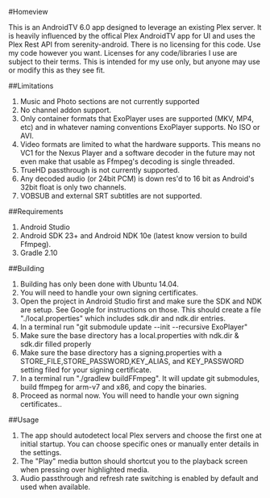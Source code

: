 #Homeview

This is an AndroidTV 6.0 app designed to leverage an existing Plex server.  It is heavily influenced by the offical Plex AndroidTV app for UI and uses the Plex Rest API from serenity-android.  There is no licensing for this code.  Use my code however you want.  Licenses for any code/libraries I use are subject to their terms.  This is intended for my use only, but anyone may use or modify this as they see fit.
	
##Limitations
1.  Music and Photo sections are not currently supported
2.  No channel addon support.
3.  Only container formats that ExoPlayer uses are supported (MKV, MP4, etc) and in whatever naming conventions ExoPlayer supports.  No ISO or AVI.
4.  Video formats are limited to what the hardware supports.  This means no VC1 for the Nexus Player and a software decoder in the future may not even make that usable as Ffmpeg's decoding is single threaded.
5.  TrueHD passthrough is not currently supported.
6.  Any decoded audio (or 24bit PCM) is down res'd to 16 bit as Android's 32bit float is only two channels.
7.  VOBSUB and external SRT subtitles are not supported.

##Requirements
1. Android Studio
2. Android SDK 23+ and Android NDK 10e (latest know version to build Ffmpeg).
3. Gradle 2.10

##Building
1. Building has only been done with Ubuntu 14.04.
2. You will need to handle your own signing certificates.
3. Open the project in Android Studio first and make sure the SDK and NDK are setup.  See Google for instructions on those.  This should create a file "./local.properties" which includes sdk.dir and ndk.dir entries.
4. In a terminal run "git submodule update --init --recursive ExoPlayer"
5. Make sure the base directory has a local.properties with ndk.dir & sdk.dir filled properly
6. Make sure the base directory has a signing.properties with a STORE_FILE,STORE_PASSWORD,KEY_ALIAS, and KEY_PASSWORD setting filed for your signing certificate.
7. In a terminal run "./gradlew buildFFmpeg".  It will update git submodules, build ffmpeg for arm-v7 and x86, and copy the binaries.
8. Proceed as normal now.  You will need to handle your own signing certificates..

##Usage
1. The app should autodetect local Plex servers and choose the first one at initial startup.  You can choose specific ones or manually enter details in the settings.
2. The "Play" media button should shortcut you to the playback screen when pressing over highlighted media.
3. Audio passthrough and refresh rate switching is enabled by default and used when available.

